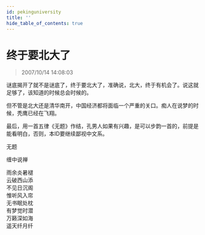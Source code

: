 ```yaml
---
id: pekinguniversity
title: ''
hide_table_of_contents: true
---
```


# 终于要北大了

> 2007/10/14 14:08:03

<div style={{fontSize: '18px', fontWeight: 'normal', textAlign: 'left', lineHeight: '150%'}}>

谜底揭开了就不是谜底了，终于要北大了，准确说，北大，终于有机会了。说这就足够了，该知道的时候总会时候的。
 
但不管是北大还是清华南开，中国经济都将面临一个严重的关口。痴人在说梦的时候，秃鹰已经在飞翔。
 
最后，用一首五律《无题》作结，孔男人如果有兴趣，是可以步韵一首的，前提是能看明白，否则，本ID要继续鄙视中文系。
</div>

<div style={{color:'#FF0000', fontSize: '56px', fontWeight: 'bold', textAlign: 'center', lineHeight: '150%'}}>

无题
</div>

<div style={{color:'#FF0000', fontSize: '32px', fontWeight: 'bold', textAlign: 'center', lineHeight: '250%'}}>

缠中说禅
</div>

<div style={{color:'#FF0000', fontSize: '32px', fontWeight: 'bold', textAlign: 'center', lineHeight: '150%'}}>

雨余炎暑褪<br/>
云破西山添<br/>
不见日沉阁<br/>
惟听风入帘<br/>
无书眠处枕<br/>
有梦觉时潜<br/>
万籁深如海<br/>
遥天纤月纤
</div>